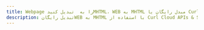 ---title: Webpage را به  تبدیل کنیدMHTML، WEB به MHTML مبدل رایگان یا Curl SDKdescription: تبدیل رایگانWEB به MHTML با استفاده از Curl Cloud APIs & SDK همچنین اسناد PDF را در Cloud ایجاد، ویرایش و رندر کنید.---